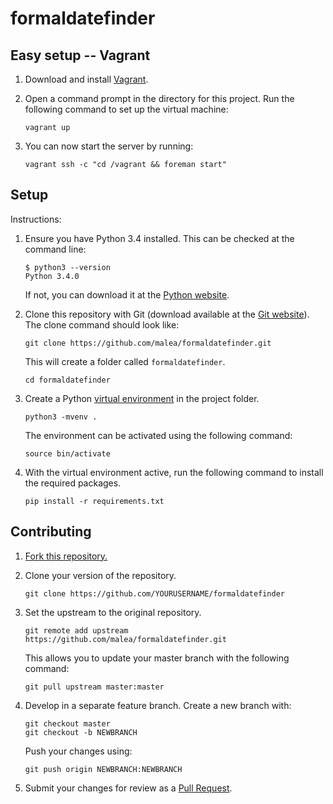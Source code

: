 formaldatefinder
================

## Easy setup -- Vagrant

1.  Download and install [Vagrant](http://www.vagrantup.com/).

2.  Open a command prompt in the directory for this project. Run the following
    command to set up the virtual machine:

        vagrant up

3.  You can now start the server by running:

        vagrant ssh -c "cd /vagrant && foreman start" 

## Setup

Instructions:

1.  Ensure you have Python 3.4 installed. This can be checked at the command
    line:

        $ python3 --version
        Python 3.4.0

    If not, you can download it at the [Python
    website](https://www.python.org/downloads/).

2.  Clone this repository with Git (download available at the [Git
    website](http://git-scm.com/downloads)). The clone command should look
    like:

        git clone https://github.com/malea/formaldatefinder.git

    This will create a folder called `formaldatefinder`.

        cd formaldatefinder

3.  Create a Python [virtual
    environment](https://docs.python.org/3/library/venv.html) in the project
    folder.

        python3 -mvenv .

    The environment can be activated using the following command:

        source bin/activate

4.  With the virtual environment active, run the following command to install
    the required packages.

        pip install -r requirements.txt

## Contributing

1.  [Fork this repository.](https://github.com/malea/formaldatefinder/fork)

2.  Clone your version of the repository.

        git clone https://github.com/YOURUSERNAME/formaldatefinder

3.  Set the upstream to the original repository.

        git remote add upstream https://github.com/malea/formaldatefinder.git

    This allows you to update your master branch with the following command:

        git pull upstream master:master

4.  Develop in a separate feature branch. Create a new branch with:

        git checkout master
        git checkout -b NEWBRANCH

    Push your changes using:

        git push origin NEWBRANCH:NEWBRANCH

5.  Submit your changes for review as a
    [Pull Request](https://github.com/malea/formaldatefinder/compare).
